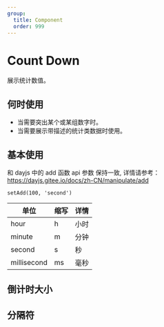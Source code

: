 ```yaml
---
group:
  title: Component
  order: 999
---
```


# Count Down

展示统计数值。

## 何时使用

- 当需要突出某个或某组数字时。
- 当需要展示带描述的统计类数据时使用。

## 基本使用

和 dayjs 中的 add 函数 api 参数 保持一致, 详情请参考： https://dayjs.gitee.io/docs/zh-CN/manipulate/add

`setAdd(100, 'second')`

<code src="./document/basic.tsx"></code>

| 单位        | 缩写 | 详情 |
| ----------- | ---- | ---- |
| hour        | h    | 小时 |
| minute      | m    | 分钟 |
| second      | s    | 秒   |
| millisecond | ms   | 毫秒 |

## 倒计时大小

<code src="./document/size.tsx"></code>

## 分隔符

<code src="./document/separator.tsx"></code>
